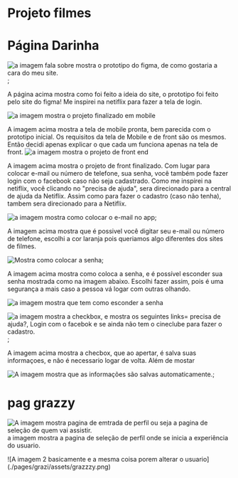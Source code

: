 # Projeto filmes

# Página Darinha

![a imagem fala sobre mostra o prototipo do figma, de como gostaria a cara do meu site.](./pages/dara/assets/figmaimg.png);

  A página acima mostra como foi feito a ideia do site, o prototipo foi feito pelo site do figma! Me inspirei na netiflix para fazer a tela de login. 

  
![a imagem mostra o projeto finalizado em mobile](./pages/dara/assets/mobile.png)

 A imagem acima mostra a tela de mobile pronta, bem parecida com o prototipo inicial. Os requisitos da tela de Mobile e de front são os mesmos. Então decidi apenas explicar o que cada um funciona apenas na tela de front. 
![a imagem mostra o projeto de front end](./pages/dara/assets/front1.png)

A imagem acima mostra o projeto de front finalizado. Com lugar para colocar e-mail ou número de telefone, sua senha, você também pode fazer login com o facebook caso não seja cadastrado. Como me inspirei na netiflix, você clicando no "precisa de ajuda", sera direcionado para a central de ajuda da Netiflix. Assim como para fazer o cadastro (caso não tenha), tambem sera direcionado para a Netiflix.

![a imagem mostra como colocar o e-mail no app](./pages/dara/assets/front2.png);

A imagem acima mostra que é possivel você digitar seu e-mail ou número de telefone, escolhi a cor laranja pois queriamos algo diferentes dos sites de filmes. 

![Mostra como colocar a senha](./pages/dara/assets/front3.png);

A imagem acima mostra como coloca a senha, e é possível esconder sua senha mostrada como na imagem abaixo. Escolhi fazer assim, pois é uma segurança a mais caso a pessoa vá logar com outras olhando. 

![a imagem mostra que tem como esconder a senha](./pages/dara/assets/front4.png)


![a imagem mostra a checkbox, e mostra os seguintes links= precisa de ajuda?, Login com o facebok e se ainda não tem o cineclube para fazer o cadastro.](./pages/dara/assets/front5.png);

A imagem acima mostra a checbox, que ao apertar, é salva suas informaçoes, e não é necessario logar de volta. Além de mostar

![A imagem mostra que as informações são salvas automaticamente.](./pages/dara/assets/front6.png);








# pag grazzy

![A imagem mostra pagina de emtrada de perfil ou seja a pagina de seleção de quem vai assistir.](./pages/grazi/assets/parte1.png) a imagem mostra a pagina de seleção de perfil onde se inicia a experiência do usuario.

![A imagem 2 basicamente e a mesma coisa porem alterar o usuario] (./pages/grazi/assets/grazzzy.png)

